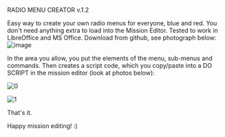 RADIO MENU CREATOR v.1.2

Easy way to create your own radio menus for everyone, blue and red.
You don't need anything extra to load into the Mission Editor.
Tested to work in LibreOffice and MS Office.
Download from github, see photograph below:
![image](https://github.com/astrolavos1998/RADIO-MENU-CREATOR/assets/25374331/ee4acdb9-df82-4faf-8914-20ad16fea49e)


In the area you allow, you put the elements of the menu, sub-menus and commands. Then creates a script code, which you copy/paste into a DO SCRIPT in the mission editor (look at photos below):

![0](https://github.com/astrolavos1998/RADIO-MENU-CREATOR/assets/25374331/6025edec-6f59-4295-adcf-72b9f81eaebc)

![1](https://github.com/astrolavos1998/RADIO-MENU-CREATOR/assets/25374331/fad353ce-86d0-4368-8530-32fa308390a5)

That's it.

Happy mission editing! :)
